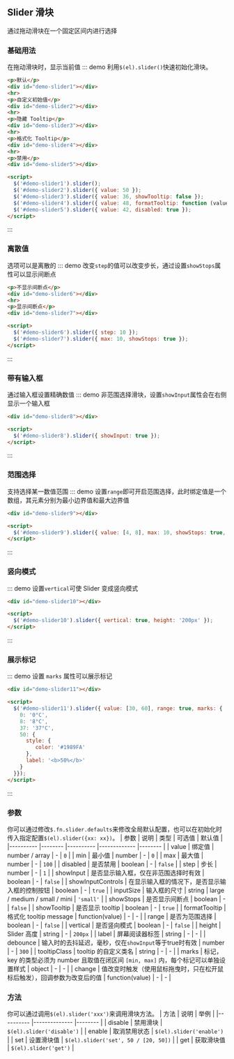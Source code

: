 ## Slider 滑块
通过拖动滑块在一个固定区间内进行选择

### 基础用法
在拖动滑块时，显示当前值
::: demo 利用`$(el).slider()`快速初始化滑块。

``` html
<p>默认</p>
<div id="demo-slider1"></div>
<hr>
<p>自定义初始值</p>
<div id="demo-slider2"></div>
<hr>
<p>隐藏 Tooltip</p>
<div id="demo-slider3"></div>
<hr>
<p>格式化 Tooltip</p>
<div id="demo-slider4"></div>
<hr>
<p>禁用</p>
<div id="demo-slider5"></div>

<script>
  $('#demo-slider1').slider();
  $('#demo-slider2').slider({ value: 50 });
  $('#demo-slider3').slider({ value: 36, showTooltip: false });
  $('#demo-slider4').slider({ value: 48, formatTooltip: function (value) { return value + '%' } });
  $('#demo-slider5').slider({ value: 42, disabled: true });
</script>
```
:::

### 离散值
选项可以是离散的
::: demo 改变`step`的值可以改变步长，通过设置`showStops`属性可以显示间断点

``` html
<p>不显示间断点</p>
<div id="demo-slider6"></div>
<hr>
<p>显示间断点</p>
<div id="demo-slider7"></div>

<script>
  $('#demo-slider6').slider({ step: 10 });
  $('#demo-slider7').slider({ max: 10, showStops: true });
</script>
```
:::

### 带有输入框
通过输入框设置精确数值
::: demo 非范围选择滑块，设置`showInput`属性会在右侧显示一个输入框

``` html
<div id="demo-slider8"></div>

<script>
  $('#demo-slider8').slider({ showInput: true });
</script>
```
:::

### 范围选择
支持选择某一数值范围
::: demo 设置`range`即可开启范围选择，此时绑定值是一个数组，其元素分别为最小边界值和最大边界值

``` html
<div id="demo-slider9"></div>

<script>
  $('#demo-slider9').slider({ value: [4, 8], max: 10, showStops: true, range: true });
</script>
```
:::

### 竖向模式
::: demo 设置`vertical`可使 Slider 变成竖向模式

``` html
<div id="demo-slider10"></div>

<script>
  $('#demo-slider10').slider({ vertical: true, height: '200px' });
</script>
```
:::

### 展示标记
::: demo 设置 `marks` 属性可以展示标记

``` html
<div id="demo-slider11"></div>

<script>
  $('#demo-slider11').slider({ value: [30, 60], range: true, marks: {
    0: '0°C',
    8: '8°C',
    37: '37°C',
    50: {
      style: {
         color: '#1989FA'
      },
      label: '<b>50%</b>'
    }
  }});
</script>
```
:::

### 参数
你可以通过修改`$.fn.slider.defaults`来修改全局默认配置，也可以在初始化时传入指定配置`$(el).slider({xx: xx})`。
| 参数      | 说明    | 类型      | 可选值       | 默认值   |
|---------- |-------- |---------- |-------------  |-------- |
| value | 绑定值 | number / array | - | `0` |
| min | 最小值 | number | - | `0` |
| max | 最大值 | number | - | `100` |
| disabled | 是否禁用 | boolean | - | `false` |
| step | 步长 | number | - | `1` |
| showInput | 是否显示输入框，仅在非范围选择时有效 | boolean | - | `false` |
| showInputControls | 在显示输入框的情况下，是否显示输入框的控制按钮 | boolean | - | `true` |
| inputSize | 输入框的尺寸 | string | large / medium / small / mini | `'small'` |
| showStops | 是否显示间断点 | boolean | - | `false` |
| showTooltip | 是否显示 tooltip | boolean | - | `true` |
| formatTooltip | 格式化 tooltip message | function(value) | - | - |
| range | 是否为范围选择 | boolean | - | `false` |
| vertical | 是否竖向模式 | boolean | - | `false` |
| height | Slider 高度 | string | - | `200px` |
| label | 屏幕阅读器标签 | string | - | - |
| debounce | 输入时的去抖延迟，毫秒，仅在`showInput`等于true时有效 | number | - | `300` |
| tooltipClass | tooltip 的自定义类名 | string | - | - |
| marks | 标记， key 的类型必须为 number 且取值在闭区间 `[min, max]` 内，每个标记可以单独设置样式 | object | - | - |
| change | 值改变时触发（使用鼠标拖曳时，只在松开鼠标后触发），回调参数为改变后的值 | function(value) | - | - |

### 方法
你可以通过调用`$(el).slider('xxx')`来调用滑块方法。
| 方法      | 说明          | 举例  |
|---------- |-------------- |-------- |
| disable | 禁用滑块 | `$(el).slider('disable')` |
| enable | 取消禁用状态 | `$(el).slider('enable')` |
| set | 设置滑块值 | `$(el).slider('set', 50 / [20, 50])` |
| get | 获取滑块值 | `$(el).slider('get')` |

